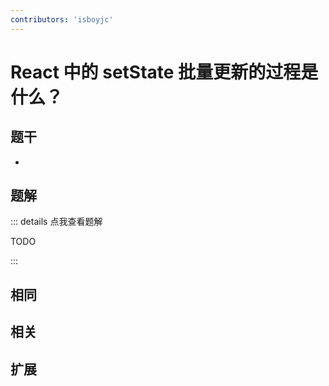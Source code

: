 ```yaml
---
contributors: 'isboyjc'
---
```


# React 中的 setState 批量更新的过程是什么？


## 题干

- 



## 题解

::: details 点我查看题解

  TODO

:::



## 相同


## 相关


## 扩展

